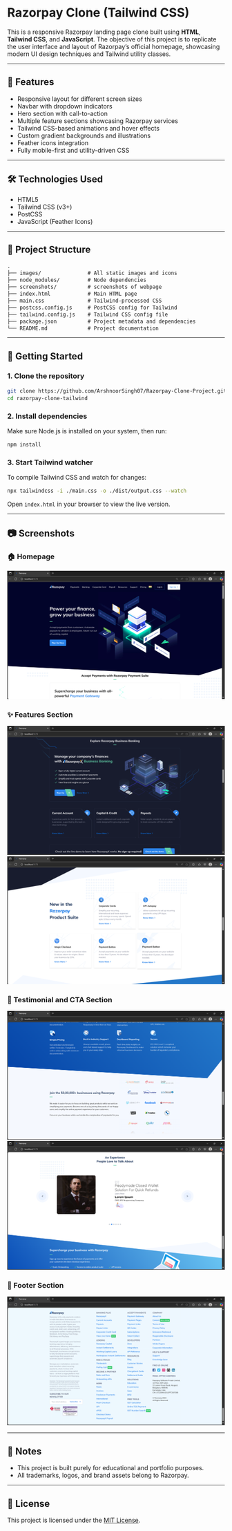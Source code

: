 # Razorpay Clone (Tailwind CSS)

This is a responsive Razorpay landing page clone built using **HTML**, **Tailwind CSS**, and **JavaScript**. The objective of this project is to replicate the user interface and layout of Razorpay’s official homepage, showcasing modern UI design techniques and Tailwind utility classes.

---

## 🚀 Features

- Responsive layout for different screen sizes  
- Navbar with dropdown indicators  
- Hero section with call-to-action  
- Multiple feature sections showcasing Razorpay services  
- Tailwind CSS-based animations and hover effects  
- Custom gradient backgrounds and illustrations  
- Feather icons integration  
- Fully mobile-first and utility-driven CSS  

---

## 🛠 Technologies Used

- HTML5  
- Tailwind CSS (v3+)  
- PostCSS  
- JavaScript (Feather Icons)  

---

## 📁 Project Structure

```
.
├── images/               # All static images and icons
├── node_modules/         # Node dependencies
├── screenshots/          # screenshots of webpage
├── index.html            # Main HTML page
├── main.css              # Tailwind-processed CSS
├── postcss.config.js     # PostCSS config for Tailwind
├── tailwind.config.js    # Tailwind CSS config file
├── package.json          # Project metadata and dependencies
└── README.md             # Project documentation
```

---

## 🧰 Getting Started

### 1. Clone the repository

```bash 
git clone https://github.com/ArshnoorSingh07/Razorpay-Clone-Project.git
cd razorpay-clone-tailwind
```

### 2. Install dependencies

Make sure Node.js is installed on your system, then run:

```bash
npm install
```

### 3. Start Tailwind watcher

To compile Tailwind CSS and watch for changes:

```bash
npx tailwindcss -i ./main.css -o ./dist/output.css --watch
```

Open `index.html` in your browser to view the live version.

---

## 📷 Screenshots

### 🏠 Homepage
![Homepage](./screenshots/Homepage.png)

### ✨ Features Section
![Features](./screenshots/Feature1.png)
![Features](./screenshots/Feature2.png)

### 📄 Testimonial and CTA Section
![Testimonial](./screenshots/Join%20razorpay%20Section.png)
![CTA](./screenshots/CTA.png)

### 📄 Footer Section
![Footer](./screenshots/Footer.png)

---

## 📌 Notes

- This project is built purely for educational and portfolio purposes.  
- All trademarks, logos, and brand assets belong to Razorpay.  

---

## 📄 License

This project is licensed under the [MIT License](LICENSE).
